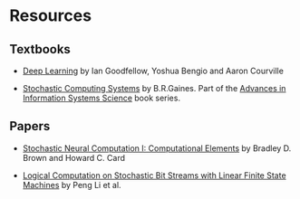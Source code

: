 # Resources

## Textbooks
- [Deep Learning](http://www.deeplearningbook.org) by Ian Goodfellow, Yoshua Bengio and Aaron Courville

- [Stochastic Computing Systems](https://pages.cpsc.ucalgary.ca/~gaines/reports/COMP/SCS69/SCS69.pdf) by B.R.Gaines. Part of the [Advances in Information Systems Science](https://link.springer.com/book/10.1007/978-1-4899-5841-9) book series.

## Papers
- [Stochastic Neural Computation I: Computational Elements](https://ieeexplore.ieee.org/document/954505/) by Bradley D. Brown and Howard C. Card

- [Logical Computation on Stochastic Bit Streams with Linear Finite State Machines](https://ieeexplore.ieee.org/stamp/stamp.jsp?arnumber=6307798) by Peng Li et al.
